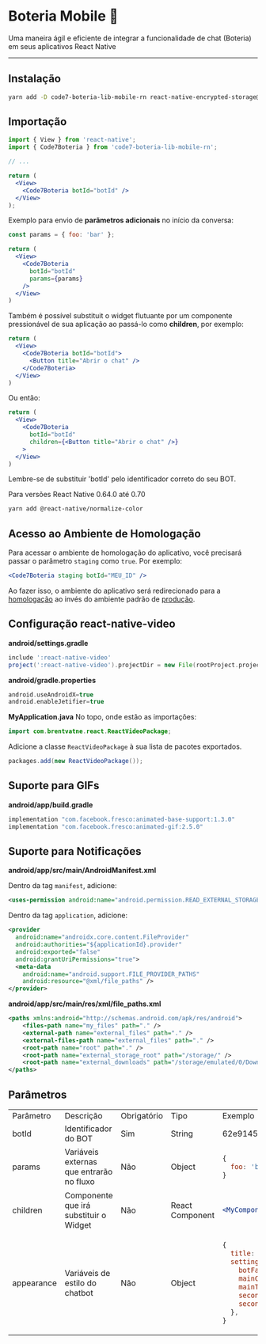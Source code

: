 # Boteria Mobile 🤖

Uma maneira ágil e eficiente de integrar a funcionalidade de chat (Boteria) em seus aplicativos React Native

---

## Instalação

```sh
yarn add -D code7-boteria-lib-mobile-rn react-native-encrypted-storage@4.0.3 react-native-fs@2.20.0 react-native-document-picker@8.1.3 react-native-sound@0.11.2 react-native-video@5.2.1 axios@1.2.1 @miblanchard/react-native-slider@2.1.0
```

## Importação
```jsx
import { View } from 'react-native';
import { Code7Boteria } from 'code7-boteria-lib-mobile-rn';

// ...

return (
  <View>
    <Code7Boteria botId="botId" />
  </View>
);
```

Exemplo para envio de **parãmetros adicionais** no início da conversa:

```jsx
const params = { foo: 'bar' };

return (
  <View>
    <Code7Boteria
      botId="botId"
      params={params}
    />
  </View>
)
```

Também é possível substituit o widget flutuante por um componente pressionável de sua aplicação ao passá-lo como **children**, por exemplo:
```jsx
return (
  <View>
    <Code7Boteria botId="botId">
      <Button title="Abrir o chat" />
    </Code7Boteria>
  </View>
)
```
Ou então:
```jsx
return (
  <View>
    <Code7Boteria
      botId="botId"
      children={<Button title="Abrir o chat" />}
    >
  </View>
)
```

Lembre-se de substituir 'botId' pelo identificador correto do seu BOT.

Para versões React Native 0.64.0 até 0.70
```bash
yarn add @react-native/normalize-color
```

## Acesso ao Ambiente de Homologação

Para acessar o ambiente de homologação do aplicativo, você precisará passar o parâmetro `staging` como `true`. Por exemplo:

```jsx
<Code7Boteria staging botId="MEU_ID" />
```

Ao fazer isso, o ambiente do aplicativo será redirecionado para a [homologação](https://hml2.testesboteria.com.br) ao invés do ambiente padrão de [produção](https://new.boteria.com.br).


## Configuração react-native-video

**android/settings.gradle**
```gradle
include ':react-native-video'
project(':react-native-video').projectDir = new File(rootProject.projectDir, '../node_modules/react-native-video/android-exoplayer')
```

**android/gradle.properties**
```gradle
android.useAndroidX=true
android.enableJetifier=true
```

**MyApplication.java**
No topo, onde estão as importações:
```java
import com.brentvatne.react.ReactVideoPackage;
```

Adicione a classe `ReactVideoPackage` à sua lista de pacotes exportados.
```java
packages.add(new ReactVideoPackage());
```

## Suporte para GIFs
**android/app/build.gradle**
```gradle
implementation "com.facebook.fresco:animated-base-support:1.3.0"
implementation "com.facebook.fresco:animated-gif:2.5.0"
```

## Suporte para Notificações
**android/app/src/main/AndroidManifest.xml**

Dentro da tag `manifest`, adicione:
```xml
<uses-permission android:name="android.permission.READ_EXTERNAL_STORAGE" />
```

Dentro da tag `application`, adicione:
```xml
<provider
  android:name="androidx.core.content.FileProvider"
  android:authorities="${applicationId}.provider"
  android:exported="false"
  android:grantUriPermissions="true">
  <meta-data
    android:name="android.support.FILE_PROVIDER_PATHS"
    android:resource="@xml/file_paths" />
</provider>
```
**android/app/src/main/res/xml/file_paths.xml**
```xml
<paths xmlns:android="http://schemas.android.com/apk/res/android">
    <files-path name="my_files" path="." />
    <external-path name="external_files" path="." />
    <external-files-path name="external_files" path="." />
    <root-path name="root" path="." />
    <root-path name="external_storage_root" path="/storage/" />
    <root-path name="external_downloads" path="/storage/emulated/0/Downloads/" />
</paths>
```

<!-- IOS
**ios/MeuApp/Info.plist**
```xml
<key>UIBackgroundModes</key>
<array>
    <string>remote-notification</string>
</array>
``` -->

## Parâmetros

<table>
  <tr>
    <td> Parâmetro </td>
    <td> Descrição </td>
    <td> Obrigatório </td>
    <td> Tipo </td>
    <td> Exemplo </td>
  </tr>
  <tr>
    <td> botId </td>
    <td> Identificador do BOT </td>
    <td> Sim </td>
    <td> String </td>
    <td> 62e9145fc073550012d52f25 </td>
  </tr>
  <tr>
    <td> params </td>
    <td> Variáveis externas que entrarão no fluxo </td>
    <td> Não </td>
    <td> Object </td>
    <td>

  ```js
  {
    foo: 'bar'
  }
  ```
  </td>
  </tr>
  <tr>
    <td> children </td>
    <td> Componente que irá substituir o Widget </td>
    <td> Não </td>
    <td> React Component </td>
    <td>

  ```jsx
  <MyComponent />
  ```
  </td>
  </tr>
  <tr>
    <td> appearance </td>
    <td> Variáveis de estilo do chatbot </td>
    <td> Não </td>
    <td> Object </td>
    <td>

  ```js
  {
    title: 'Bot title',
    settings: {
      botFab: 'https://my-domain/my-icon.png',
      mainColor: '#FF0000',
      mainTextColor: '#00FF00',
      secondaryColor: '#000000',
      secondaryTextColor: '#0000FF',
    },
  }
  ```
  </td>
  </tr>
</table>
